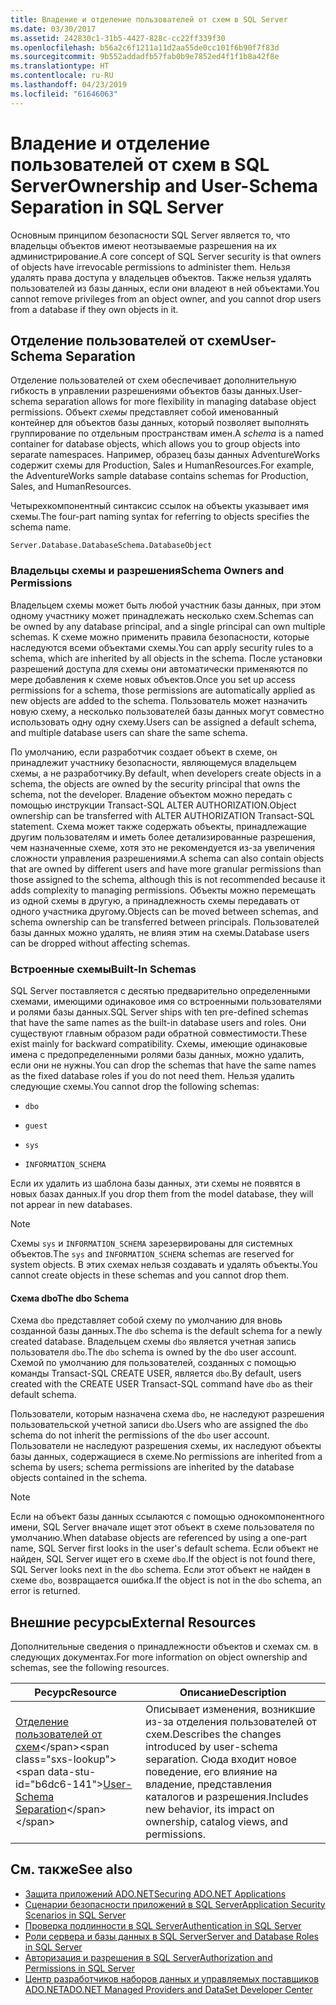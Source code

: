 ```yaml
---
title: Владение и отделение пользователей от схем в SQL Server
ms.date: 03/30/2017
ms.assetid: 242830c1-31b5-4427-828c-cc22ff339f30
ms.openlocfilehash: b56a2c6f1211a11d2aa55de0cc101f6b90f7f83d
ms.sourcegitcommit: 9b552addadfb57fab0b9e7852ed4f1f1b8a42f8e
ms.translationtype: HT
ms.contentlocale: ru-RU
ms.lasthandoff: 04/23/2019
ms.locfileid: "61646063"
---
```

# <a name="ownership-and-user-schema-separation-in-sql-server"></a><span data-ttu-id="b6dc6-102">Владение и отделение пользователей от схем в SQL Server</span><span class="sxs-lookup"><span data-stu-id="b6dc6-102">Ownership and User-Schema Separation in SQL Server</span></span>
<span data-ttu-id="b6dc6-103">Основным принципом безопасности SQL Server является то, что владельцы объектов имеют неотзываемые разрешения на их администрирование.</span><span class="sxs-lookup"><span data-stu-id="b6dc6-103">A core concept of SQL Server security is that owners of objects have irrevocable permissions to administer them.</span></span> <span data-ttu-id="b6dc6-104">Нельзя удалять права доступа у владельцев объектов. Также нельзя удалять пользователей из базы данных, если они владеют в ней объектами.</span><span class="sxs-lookup"><span data-stu-id="b6dc6-104">You cannot remove privileges from an object owner, and you cannot drop users from a database if they own objects in it.</span></span>  
  
## <a name="user-schema-separation"></a><span data-ttu-id="b6dc6-105">Отделение пользователей от схем</span><span class="sxs-lookup"><span data-stu-id="b6dc6-105">User-Schema Separation</span></span>  
 <span data-ttu-id="b6dc6-106">Отделение пользователей от схем обеспечивает дополнительную гибкость в управлении разрешениями объектов базы данных.</span><span class="sxs-lookup"><span data-stu-id="b6dc6-106">User-schema separation allows for more flexibility in managing database object permissions.</span></span> <span data-ttu-id="b6dc6-107">Объект *схемы* представляет собой именованный контейнер для объектов базы данных, который позволяет выполнять группирование по отдельным пространствам имен.</span><span class="sxs-lookup"><span data-stu-id="b6dc6-107">A *schema* is a named container for database objects, which allows you to group objects into separate namespaces.</span></span> <span data-ttu-id="b6dc6-108">Например, образец базы данных AdventureWorks содержит схемы для Production, Sales и HumanResources.</span><span class="sxs-lookup"><span data-stu-id="b6dc6-108">For example, the AdventureWorks sample database contains schemas for Production, Sales, and HumanResources.</span></span>  
  
 <span data-ttu-id="b6dc6-109">Четырехкомпонентный синтаксис ссылок на объекты указывает имя схемы.</span><span class="sxs-lookup"><span data-stu-id="b6dc6-109">The four-part naming syntax for referring to objects specifies the schema name.</span></span>  
  
```  
Server.Database.DatabaseSchema.DatabaseObject  
```  
  
### <a name="schema-owners-and-permissions"></a><span data-ttu-id="b6dc6-110">Владельцы схемы и разрешения</span><span class="sxs-lookup"><span data-stu-id="b6dc6-110">Schema Owners and Permissions</span></span>  
 <span data-ttu-id="b6dc6-111">Владельцем схемы может быть любой участник базы данных, при этом одному участнику может принадлежать несколько схем.</span><span class="sxs-lookup"><span data-stu-id="b6dc6-111">Schemas can be owned by any database principal, and a single principal can own multiple schemas.</span></span> <span data-ttu-id="b6dc6-112">К схеме можно применить правила безопасности, которые наследуются всеми объектами схемы.</span><span class="sxs-lookup"><span data-stu-id="b6dc6-112">You can apply security rules to a schema, which are inherited by all objects in the schema.</span></span> <span data-ttu-id="b6dc6-113">После установки разрешений доступа для схемы они автоматически применяются по мере добавления к схеме новых объектов.</span><span class="sxs-lookup"><span data-stu-id="b6dc6-113">Once you set up access permissions for a schema, those permissions are automatically applied as new objects are added to the schema.</span></span> <span data-ttu-id="b6dc6-114">Пользователь может назначить новую схему, а несколько пользователей базы данных могут совместно использовать одну одну схему.</span><span class="sxs-lookup"><span data-stu-id="b6dc6-114">Users can be assigned a default schema, and multiple database users can share the same schema.</span></span>  
  
 <span data-ttu-id="b6dc6-115">По умолчанию, если разработчик создает объект в схеме, он принадлежит участнику безопасности, являющемуся владельцем схемы, а не разработчику.</span><span class="sxs-lookup"><span data-stu-id="b6dc6-115">By default, when developers create objects in a schema, the objects are owned by the security principal that owns the schema, not the developer.</span></span> <span data-ttu-id="b6dc6-116">Владение объектом можно передать с помощью инструкции Transact-SQL ALTER AUTHORIZATION.</span><span class="sxs-lookup"><span data-stu-id="b6dc6-116">Object ownership can be transferred with ALTER AUTHORIZATION Transact-SQL statement.</span></span> <span data-ttu-id="b6dc6-117">Схема может также содержать объекты, принадлежащие другим пользователям и иметь более детализированные разрешения, чем назначенные схеме, хотя это не рекомендуется из-за увеличения сложности управления разрешениями.</span><span class="sxs-lookup"><span data-stu-id="b6dc6-117">A schema can also contain objects that are owned by different users and have more granular permissions than those assigned to the schema, although this is not recommended because it adds complexity to managing permissions.</span></span> <span data-ttu-id="b6dc6-118">Объекты можно перемещать из одной схемы в другую, а принадлежность схемы передавать от одного участника другому.</span><span class="sxs-lookup"><span data-stu-id="b6dc6-118">Objects can be moved between schemas, and schema ownership can be transferred between principals.</span></span> <span data-ttu-id="b6dc6-119">Пользователей базы данных можно удалять, не влияя этим на схемы.</span><span class="sxs-lookup"><span data-stu-id="b6dc6-119">Database users can be dropped without affecting schemas.</span></span>  
  
### <a name="built-in-schemas"></a><span data-ttu-id="b6dc6-120">Встроенные схемы</span><span class="sxs-lookup"><span data-stu-id="b6dc6-120">Built-In Schemas</span></span>  
 <span data-ttu-id="b6dc6-121">SQL Server поставляется с десятью предварительно определенными схемами, имеющими одинаковое имя со встроенными пользователями и ролями базы данных.</span><span class="sxs-lookup"><span data-stu-id="b6dc6-121">SQL Server ships with ten pre-defined schemas that have the same names as the built-in database users and roles.</span></span> <span data-ttu-id="b6dc6-122">Они существуют главным образом ради обратной совместимости.</span><span class="sxs-lookup"><span data-stu-id="b6dc6-122">These exist mainly for backward compatibility.</span></span> <span data-ttu-id="b6dc6-123">Схемы, имеющие одинаковые имена с предопределенными ролями базы данных, можно удалить, если они не нужны.</span><span class="sxs-lookup"><span data-stu-id="b6dc6-123">You can drop the schemas that have the same names as the fixed database roles if you do not need them.</span></span> <span data-ttu-id="b6dc6-124">Нельзя удалить следующие схемы.</span><span class="sxs-lookup"><span data-stu-id="b6dc6-124">You cannot drop the following schemas:</span></span>  
  
- `dbo`  
  
- `guest`  
  
- `sys`  
  
- `INFORMATION_SCHEMA`  
  
 <span data-ttu-id="b6dc6-125">Если их удалить из шаблона базы данных, эти схемы не появятся в новых базах данных.</span><span class="sxs-lookup"><span data-stu-id="b6dc6-125">If you drop them from the model database, they will not appear in new databases.</span></span>  
  
> [!NOTE]
>  <span data-ttu-id="b6dc6-126">Схемы `sys` и `INFORMATION_SCHEMA` зарезервированы для системных объектов.</span><span class="sxs-lookup"><span data-stu-id="b6dc6-126">The `sys` and `INFORMATION_SCHEMA` schemas are reserved for system objects.</span></span> <span data-ttu-id="b6dc6-127">В этих схемах нельзя создавать и удалять объекты.</span><span class="sxs-lookup"><span data-stu-id="b6dc6-127">You cannot create objects in these schemas and you cannot drop them.</span></span>  
  
#### <a name="the-dbo-schema"></a><span data-ttu-id="b6dc6-128">Схема dbo</span><span class="sxs-lookup"><span data-stu-id="b6dc6-128">The dbo Schema</span></span>  
 <span data-ttu-id="b6dc6-129">Схема `dbo` представляет собой схему по умолчанию для вновь созданной базы данных.</span><span class="sxs-lookup"><span data-stu-id="b6dc6-129">The `dbo` schema is the default schema for a newly created database.</span></span> <span data-ttu-id="b6dc6-130">Владельцем схемы `dbo` является учетная запись пользователя `dbo`.</span><span class="sxs-lookup"><span data-stu-id="b6dc6-130">The `dbo` schema is owned by the `dbo` user account.</span></span> <span data-ttu-id="b6dc6-131">Схемой по умолчанию для пользователей, созданных с помощью команды Transact-SQL CREATE USER, является `dbo`.</span><span class="sxs-lookup"><span data-stu-id="b6dc6-131">By default, users created with the CREATE USER Transact-SQL command have `dbo` as their default schema.</span></span>  
  
 <span data-ttu-id="b6dc6-132">Пользователи, которым назначена схема `dbo`, не наследуют разрешения пользовательской учетной записи `dbo`.</span><span class="sxs-lookup"><span data-stu-id="b6dc6-132">Users who are assigned the `dbo` schema do not inherit the permissions of the `dbo` user account.</span></span> <span data-ttu-id="b6dc6-133">Пользователи не наследуют разрешения схемы, их наследуют объекты базы данных, содержащиеся в схеме.</span><span class="sxs-lookup"><span data-stu-id="b6dc6-133">No permissions are inherited from a schema by users; schema permissions are inherited by the database objects contained in the schema.</span></span>  
  
> [!NOTE]
>  <span data-ttu-id="b6dc6-134">Если на объект базы данных ссылаются с помощью однокомпонентного имени, SQL Server вначале ищет этот объект в схеме пользователя по умолчанию.</span><span class="sxs-lookup"><span data-stu-id="b6dc6-134">When database objects are referenced by using a one-part name, SQL Server first looks in the user's default schema.</span></span> <span data-ttu-id="b6dc6-135">Если объект не найден, SQL Server ищет его в схеме `dbo`.</span><span class="sxs-lookup"><span data-stu-id="b6dc6-135">If the object is not found there, SQL Server looks next in the `dbo` schema.</span></span> <span data-ttu-id="b6dc6-136">Если этот объект не найден в схеме `dbo`, возвращается ошибка.</span><span class="sxs-lookup"><span data-stu-id="b6dc6-136">If the object is not in the `dbo` schema, an error is returned.</span></span>  
  
## <a name="external-resources"></a><span data-ttu-id="b6dc6-137">Внешние ресурсы</span><span class="sxs-lookup"><span data-stu-id="b6dc6-137">External Resources</span></span>  
 <span data-ttu-id="b6dc6-138">Дополнительные сведения о принадлежности объектов и схемах см. в следующих документах.</span><span class="sxs-lookup"><span data-stu-id="b6dc6-138">For more information on object ownership and schemas, see the following resources.</span></span>  
  
|<span data-ttu-id="b6dc6-139">Ресурс</span><span class="sxs-lookup"><span data-stu-id="b6dc6-139">Resource</span></span>|<span data-ttu-id="b6dc6-140">Описание</span><span class="sxs-lookup"><span data-stu-id="b6dc6-140">Description</span></span>|  
|--------------|-----------------|  
|<span data-ttu-id="b6dc6-141">[Отделение пользователей от схем](https://docs.microsoft.com/previous-versions/sql/sql-server-2008-r2/ms190387(v=sql.105))</span><span class="sxs-lookup"><span data-stu-id="b6dc6-141">[User-Schema Separation](https://docs.microsoft.com/previous-versions/sql/sql-server-2008-r2/ms190387(v=sql.105))</span></span>|<span data-ttu-id="b6dc6-142">Описывает изменения, возникшие из-за отделения пользователей от схем.</span><span class="sxs-lookup"><span data-stu-id="b6dc6-142">Describes the changes introduced by user-schema separation.</span></span> <span data-ttu-id="b6dc6-143">Сюда входит новое поведение, его влияние на владение, представления каталогов и разрешения.</span><span class="sxs-lookup"><span data-stu-id="b6dc6-143">Includes new behavior, its impact on ownership, catalog views, and permissions.</span></span>|  
  
## <a name="see-also"></a><span data-ttu-id="b6dc6-144">См. также</span><span class="sxs-lookup"><span data-stu-id="b6dc6-144">See also</span></span>

- [<span data-ttu-id="b6dc6-145">Защита приложений ADO.NET</span><span class="sxs-lookup"><span data-stu-id="b6dc6-145">Securing ADO.NET Applications</span></span>](../../../../../docs/framework/data/adonet/securing-ado-net-applications.md)
- [<span data-ttu-id="b6dc6-146">Сценарии безопасности приложений в SQL Server</span><span class="sxs-lookup"><span data-stu-id="b6dc6-146">Application Security Scenarios in SQL Server</span></span>](../../../../../docs/framework/data/adonet/sql/application-security-scenarios-in-sql-server.md)
- [<span data-ttu-id="b6dc6-147">Проверка подлинности в SQL Server</span><span class="sxs-lookup"><span data-stu-id="b6dc6-147">Authentication in SQL Server</span></span>](../../../../../docs/framework/data/adonet/sql/authentication-in-sql-server.md)
- [<span data-ttu-id="b6dc6-148">Роли сервера и базы данных в SQL Server</span><span class="sxs-lookup"><span data-stu-id="b6dc6-148">Server and Database Roles in SQL Server</span></span>](../../../../../docs/framework/data/adonet/sql/server-and-database-roles-in-sql-server.md)
- [<span data-ttu-id="b6dc6-149">Авторизация и разрешения в SQL Server</span><span class="sxs-lookup"><span data-stu-id="b6dc6-149">Authorization and Permissions in SQL Server</span></span>](../../../../../docs/framework/data/adonet/sql/authorization-and-permissions-in-sql-server.md)
- [<span data-ttu-id="b6dc6-150">Центр разработчиков наборов данных и управляемых поставщиков ADO.NET</span><span class="sxs-lookup"><span data-stu-id="b6dc6-150">ADO.NET Managed Providers and DataSet Developer Center</span></span>](https://go.microsoft.com/fwlink/?LinkId=217917)
